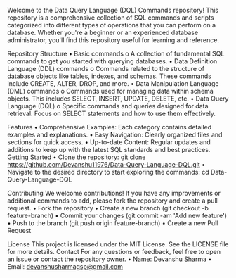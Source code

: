 Welcome to the Data Query Language (DQL) Commands repository! This repository is a comprehensive collection of SQL commands and scripts categorized into different types of operations that you can perform on a database. Whether you're a beginner or an experienced database administrator, you'll find this repository useful for learning and reference.

Repository Structure
•	Basic commands
o	A collection of fundamental SQL commands to get you started with querying databases.
•	Data Definition Language (DDL) commands
o	Commands related to the structure of database objects like tables, indexes, and schemas. These commands include CREATE, ALTER, DROP, and more.
•	Data Manipulation Language (DML) commands
o	Commands used for managing data within schema objects. This includes SELECT, INSERT, UPDATE, DELETE, etc.
•	Data Query Language (DQL)
o	Specific commands and queries designed for data retrieval. Focus on SELECT statements and how to use them effectively.

Features
•	Comprehensive Examples: Each category contains detailed examples and explanations.
•	Easy Navigation: Clearly organized files and sections for quick access.
•	Up-to-date Content: Regular updates and additions to keep up with the latest SQL standards and best practices.
Getting Started
•	Clone the repository:
git clone https://github.com/Devanshu11976/Data-Query-Language-DQL.git
•	Navigate to the desired directory to start exploring the commands:
cd Data-Query-Language-DQL

Contributing
We welcome contributions! If you have any improvements or additional commands to add, please fork the repository and create a pull request.
•	Fork the repository
•	Create a new branch (git checkout -b feature-branch)
•	Commit your changes (git commit -am 'Add new feature')
•	Push to the branch (git push origin feature-branch)
•	Create a new Pull Request

License
This project is licensed under the MIT License. See the LICENSE file for more details.
Contact
For any questions or feedback, feel free to open an issue or contact the repository owner.
•	Name: Devanshu Sharma
•	Email: devanshusharmagsp@gmail.com


